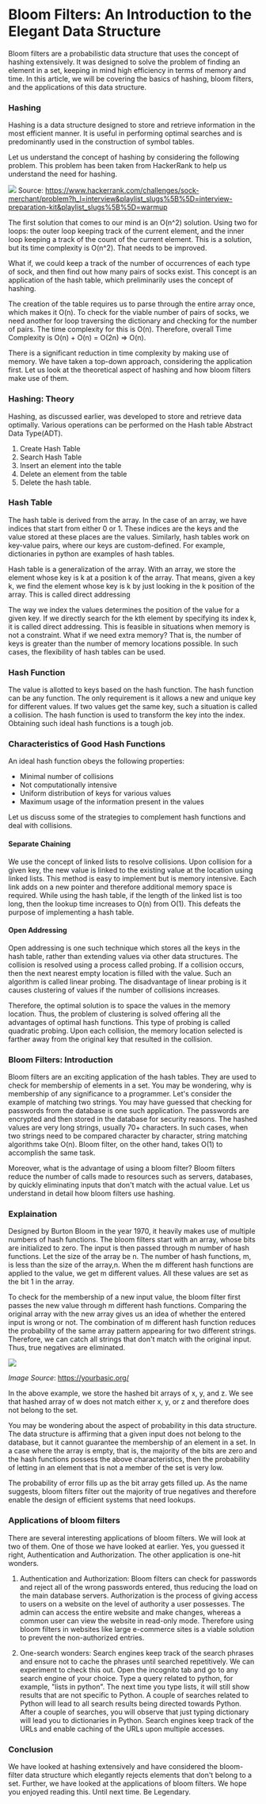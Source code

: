 # Bloom Filters: An Introduction to the Elegant Data Structure

Bloom filters are a probabilistic data structure that uses the concept of hashing extensively. It was designed to solve the problem of finding an element in a set, keeping in mind high efficiency in terms of memory and time. In this article, we will be covering the basics of hashing, bloom filters, and the applications of this data structure. 

### Hashing

Hashing is a data structure designed to store and retrieve information in the most efficient manner. It is useful in performing optimal searches and is predominantly used in the construction of symbol tables.

Let us understand the concept of hashing by considering the following problem. This problem has been taken from HackerRank to help us understand the need for hashing.

![](hashingProblem.jpg)
Source: https://www.hackerrank.com/challenges/sock-merchant/problem?h_l=interview&playlist_slugs%5B%5D=interview-preparation-kit&playlist_slugs%5B%5D=warmup

The first solution that comes to our mind is an O(n^2) solution. Using two for loops: the outer loop keeping track of the current element, and the inner loop keeping a track of the count of the current element. This is a solution, but its time complexity is O(n^2). That needs to be improved. 

What if, we could keep a track of the number of occurrences of each type of sock, and then find out how many pairs of socks exist. This concept is an application of the hash table, which preliminarily uses the concept of hashing.

The creation of the table requires us to parse through the entire array once, which makes it O(n). To check for the viable number of pairs of socks, we need another for loop traversing the dictionary and checking for the number of pairs. The time complexity for this is O(n). Therefore, overall Time Complexity is O(n) + O(n) = O(2n) => O(n).

There is a significant reduction in time complexity by making use of memory. We have taken a top-down approach, considering the application first. Let us look at the theoretical aspect of hashing and how bloom filters make use of them.

### Hashing: Theory

Hashing, as discussed earlier, was developed to store and retrieve data optimally. Various operations can be performed on the Hash table Abstract Data Type(ADT).

1. Create Hash Table
2. Search Hash Table
3. Insert an element into the table
4. Delete an element from the table
5. Delete the hash table.

### Hash Table

The hash table is derived from the array. In the case of an array, we have indices that start from either 0 or 1. These indices are the keys and the value stored at these places are the values. Similarly, hash tables work on key-value pairs, where our keys are custom-defined. For example, dictionaries in python are examples of hash tables.

Hash table is a generalization of the array. With an array, we store the element whose key is k at a position k of the array. That means, given a key k, we find the element whose key is k by just looking in the k position of the array. This is called direct addressing

The way we index the values determines the position of the value for a given key. If
we directly search for the kth element by specifying its index k, it is called direct addressing. This is feasible in situations when memory is not a constraint. What if we need extra memory? That is, the number of keys is greater than the number of memory locations possible. In such cases, the flexibility of hash tables can be used.

### Hash Function

The value is allotted to keys based on the hash function. The hash function can be any function. The only requirement is it allows a new and unique key for different values. If two values get the same key, such a situation is called a collision.
The hash function is used to transform the key into the index. Obtaining such ideal hash functions is a tough job. 

### Characteristics of Good Hash Functions

An ideal hash function obeys the following properties:

* Minimal number of collisions
* Not computationally intensive
* Uniform distribution of keys for various values
* Maximum usage of the information present in the values
  
Let us discuss some of the strategies to complement hash functions and deal with collisions.
#### Separate Chaining

We use the concept of linked lists to resolve collisions. Upon collision for a given key, the new value is linked to the existing value at the location using linked lists. This method is easy to implement but is memory intensive. Each link adds on a new pointer and therefore additional memory space is required. While using the hash table, if the length of the linked list is too long, then the lookup time increases to O(n) from O(1). This defeats the purpose of implementing a hash table.

#### Open Addressing

Open addressing is one such technique which stores all the keys in the hash table, rather than extending values via other data structures. The collision is resolved using a process called probing. If a collision occurs, then the next nearest empty location is filled with the value. Such an algorithm is called linear probing. The disadvantage of linear probing is it causes clustering of values if the number of collisions increases. 

Therefore, the optimal solution is to space the values in the memory location. Thus, the problem of clustering is solved offering all the advantages of optimal hash functions. This type of probing is called quadratic probing. Upon each collision, the memory location selected is farther away from the original key that resulted in the collision.

### Bloom Filters: Introduction

Bloom filters are an exciting application of the hash tables. They are used to check for membership of elements in a set. You may be wondering, why is membership of any significance to a programmer. Let's consider the example of matching two strings. You may have guessed that checking for passwords from the database is one such application. The passwords are encrypted and then stored in the database for security reasons. The hashed values are very long strings, usually 70+ characters. In such cases, when two strings need to be compared character by character, string matching algorithms take O(n). Bloom filter, on the other hand, takes O(1) to accomplish the same task. 

Moreover, what is the advantage of using a bloom filter? Bloom filters reduce the number of calls made to resources such as servers, databases, by quickly eliminating inputs that don't match with the actual value. Let us understand in detail how bloom filters use hashing. 

### Explaination

Designed by Burton Bloom in the year 1970, it heavily makes use of multiple numbers of hash functions. The bloom filters start with an array, whose bits are initialized to zero. The input is then passed through m number of hash functions. Let the size of the array be n. The number of hash functions, m, is less than the size of the array,n. When the m different hash functions are applied to the value, we get m different values. All these values are set as the bit 1 in the array. 


To check for the membership of a new input value, the bloom filter first passes the new value through m different hash functions. Comparing the original array with the new array gives us an idea of whether the entered input is wrong or not. The combination of m different hash function reduces the probability of the same array pattern appearing for two different strings. Therefore, we can catch all strings that don't match with the original input. Thus, true negatives are eliminated. 

![](membership.jpg)

*Image Source*: https://yourbasic.org/

In the above example, we store the hashed bit arrays of x, y, and z. We see that hashed array of w does not match either x, y, or z and therefore does not belong to the set.

You may be wondering about the aspect of probability in this data structure. The data structure is affirming that a given input does not belong to the database, but it cannot guarantee the membership of an element in a set. In a case where the array is empty, that is, the majority of the bits are zero and the hash functions possess the above characteristics, then the probability of letting in an element that is not a member of the set is very low. 

The probability of error fills up as the bit array gets filled up. As the name suggests, bloom filters filter out the majority of true negatives and therefore enable the design of efficient systems that need lookups.  



### Applications of bloom filters

There are several interesting applications of bloom filters. We will look at two of them. One of those we have looked at earlier. Yes, you guessed it right, Authentication and Authorization. The other application is one-hit wonders.

1. Authentication and Authorization: Bloom filters can check for passwords and reject all of the wrong passwords entered, thus reducing the load on the main database servers.  Authorization is the process of giving access to users on a website on the level of authority a user possesses. The admin can access the entire website and make changes, whereas a common user can view the website in read-only mode. Therefore using bloom filters in websites like large e-commerce sites is a viable solution to prevent the non-authorized entries.

2. One-search wonders: Search engines keep track of the search phrases and ensure not to cache the phrases until searched repetitively. We can experiment to check this out. Open the incognito tab and go to any search engine of your choice. Type a query related to python, for example, "lists in python". The next time you type lists, it will still show results that are not specific to Python. A couple of searches related to Python will lead to all search results being directed towards Python. After a couple of searches, you will observe that just typing dictionary will lead you to dictionaries in Python. Search engines keep track of the URLs and enable caching of the URLs upon multiple accesses. 

### Conclusion

We have looked at hashing extensively and have considered the bloom-filter data structure which elegantly rejects elements that don't belong to a set. Further, we have looked at the applications of bloom filters. We hope you enjoyed reading this. Until next time. Be Legendary.